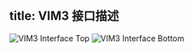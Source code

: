 title: VIM3 接口描述
---

![VIM3 Interface Top](/linux/images/vim3/vim3_interfaces_top.jpg)
![VIM3 Interface Bottom](/linux/images/vim3/vim3_interfaces_bottom.jpg)
